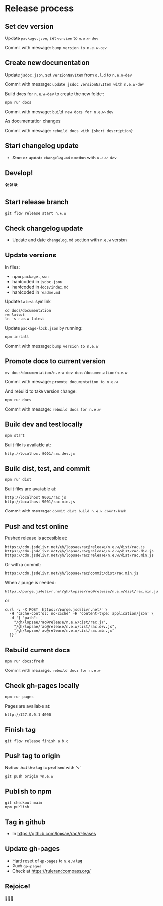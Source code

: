 Release process
===============

Set dev version
---------------
Update `package.json`, set `version` to `n.e.w-dev`

Commit with message: `bump version to n.e.w-dev`



Create new documentation
------------------------
Update `jsdoc.json`, set `versionNavItem` from `o.l.d` to `n.e.w-dev`

Commit with message: `update jsdoc versionNavItem with n.e.w-dev`

Build docs for `n.e.w-dev` to create the new folder:
```
npm run docs
```

Commit with message: `build new docs for n.e.w-dev`

As documentation changes:

Commit with message: `rebuild docs with {short description}`



Start changelog update
----------------------
+ Start or update `changelog.md` section with `n.e.w-dev`



Develop!
--------
🛠🛠🛠



Start release branch
--------------------
```
git flow release start n.e.w
```



Check changelog update
----------------------
+ Update and date `changelog.md` section with `n.e.w` version



Update versions
---------------
In files:
+ npm `package.json`
+ hardcoded in `jsdoc.json`
+ hardcoded in `docs/index.md`
+ hardcoded in `readme.md`

Update `latest` symlink
```
cd docs/documentation
rm latest
ln -s n.e.w latest
```

Update `package-lock.json` by running:
```
npm install
```

Commit with message: `bump version to n.e.w`



Promote docs to current version
-------------------------------
```
mv docs/documentation/n.e.w-dev docs/documentation/n.e.w
```

Commit with message: `promote documentation to n.e.w`

And rebuild to take version change:
```
npm run docs
```

Commit with message: `rebuild docs for n.e.w`



Build dev and test locally
--------------------------
```
npm start
```

Built file is available at:
```
http://localhost:9001/rac.dev.js
```



Build dist, test, and commit
----------------------------
```
npm run dist
```

Built files are available at:
```
http://localhost:9001/rac.js
http://localhost:9001/rac.min.js
```

Commit with message: `commit dist build n.e.w count-hash`



Push and test online
--------------------
Pushed release is accesible at:
```
https://cdn.jsdelivr.net/gh/lopsae/rac@release/n.e.w/dist/rac.js
https://cdn.jsdelivr.net/gh/lopsae/rac@release/n.e.w/dist/rac.dev.js
https://cdn.jsdelivr.net/gh/lopsae/rac@release/n.e.w/dist/rac.min.js
```

Or with a commit:
```
https://cdn.jsdelivr.net/gh/lopsae/rac@commit/dist/rac.min.js
```

When a purge is needed:
```
https://purge.jsdelivr.net/gh/lopsae/rac@release/n.e.w/dist/rac.min.js
```

or
```
curl -v -X POST 'https://purge.jsdelivr.net/' \
  -H 'cache-control: no-cache' -H 'content-type: application/json' \
  -d '{ "path": [
    "/gh/lopsae/rac@release/n.e.w/dist/rac.js",
    "/gh/lopsae/rac@release/n.e.w/dist/rac.dev.js",
    "/gh/lopsae/rac@release/n.e.w/dist/rac.min.js"
  ]}'
```



Rebuild current docs
--------------------
```
npm run docs:fresh
```

Commit with message: `rebuild docs for n.e.w`



Check gh-pages locally
----------------------
```
npm run pages
```

Pages are available at:
```
http://127.0.0.1:4000
```



Finish tag
----------
```
git flow release finish a.b.c
```



Push tag to origin
------------------
Notice that the tag is prefixed with 'v':
```
git push origin vn.e.w
```



Publish to npm
--------------
```
git checkout main
npm publish
```



Tag in github
-------------
+ In https://github.com/lopsae/rac/releases



Update gh-pages
---------------
+ Hard reset of `gp-pages` to `n.e.w` tag
+ Push `gp-pages`
+ Check at https://rulerandcompass.org/



Rejoice!
--------
🎉🎉🎉

